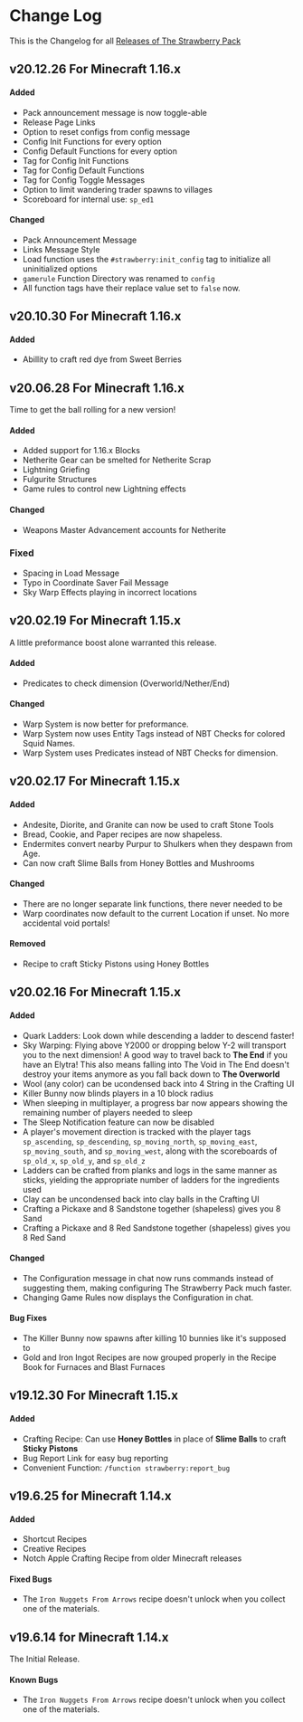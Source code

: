 # Change Log
This is the Changelog for all [Releases of The Strawberry Pack](https://github.com/ChristianSilvermoon/StrawberryPack/releases)

## v20.12.26 For Minecraft 1.16.x

#### Added
- Pack announcement message is now toggle-able
- Release Page Links
- Option to reset configs from config message
- Config Init Functions for every option
- Config Default Functions for every option
- Tag for Config Init Functions
- Tag for Config Default Functions
- Tag for Config Toggle Messages
- Option to limit wandering trader spawns to villages
- Scoreboard for internal use: `sp_ed1`

#### Changed
- Pack Announcement Message
- Links Message Style
- Load function uses the `#strawberry:init_config` tag to initialize all uninitialized options
- `gamerule` Function Directory was renamed to `config` 
- All function tags have their replace value set to `false` now. 

## v20.10.30 For Minecraft 1.16.x

#### Added
- Abillity to craft red dye from Sweet Berries

## v20.06.28 For Minecraft 1.16.x
Time to get the ball rolling for a new version!

#### Added
- Added support for 1.16.x Blocks
- Netherite Gear can be smelted for Netherite Scrap
- Lightning Griefing
- Fulgurite Structures
- Game rules to control new Lightning effects

#### Changed
- Weapons Master Advancement accounts for Netherite

### Fixed
- Spacing in Load Message
- Typo in Coordinate Saver Fail Message
- Sky Warp Effects playing in incorrect locations


## v20.02.19 For Minecraft 1.15.x
A little preformance boost alone warranted this release.
#### Added
- Predicates to check dimension (Overworld/Nether/End)

#### Changed
- Warp System is now better for preformance.
- Warp System now uses Entity Tags instead of NBT Checks for colored Squid Names.
- Warp System uses Predicates instead of NBT Checks for dimension.

## v20.02.17 For Minecraft 1.15.x
#### Added
- Andesite, Diorite, and Granite can now be used to craft Stone Tools
- Bread, Cookie, and Paper recipes are now shapeless.
- Endermites convert nearby Purpur to Shulkers when they despawn from Age.
- Can now craft Slime Balls from Honey Bottles and Mushrooms

#### Changed
- There are no longer separate link functions, there never needed to be
- Warp coordinates now default to the current Location if unset. No more accidental void portals!

#### Removed
- Recipe to craft Sticky Pistons using Honey Bottles

## v20.02.16 For Minecraft 1.15.x
#### Added
- Quark Ladders: Look down while descending a ladder to descend faster!
- Sky Warping: Flying above Y2000 or dropping below Y-2 will transport you to the next dimension! A good way to travel back to **The End** if you have an Elytra! This also means falling into The Void in The End doesn't destroy your items anymore as you fall back down to **The Overworld**
- Wool (any color) can be ucondensed back into 4 String in the Crafting UI
- Killer Bunny now blinds players in a 10 block radius
- When sleeping in multiplayer, a progress bar now appears showing the remaining number of players needed to sleep
- The Sleep Notification feature can now be disabled
- A player's movement direction is tracked with the player tags `sp_ascending`, `sp_descending`, `sp_moving_north`, `sp_moving_east`, `sp_moving_south`, and `sp_moving_west`, along with the scoreboards of `sp_old_x`, `sp_old_y`, and `sp_old_z`
- Ladders can be crafted from planks and logs in the same manner as sticks, yielding the appropriate number of ladders for the ingredients used
- Clay can be uncondensed back into clay balls in the Crafting UI
- Crafting a Pickaxe and 8 Sandstone together (shapeless) gives you 8 Sand
- Crafting a Pickaxe and 8 Red Sandstone together (shapeless) gives you 8 Red Sand

#### Changed
- The Configuration message in chat now runs commands instead of suggesting them, making configuring The Strawberry Pack much faster.
- Changing Game Rules now displays the Configuration in chat.

#### Bug Fixes
- The Killer Bunny now spawns after killing 10 bunnies like it's supposed to
- Gold and Iron Ingot Recipes are now grouped properly in the Recipe Book for Furnaces and Blast Furnaces

## v19.12.30 For Minecraft 1.15.x
#### Added
- Crafting Recipe: Can use **Honey Bottles** in place of **Slime Balls** to craft **Sticky Pistons**
- Bug Report Link for easy bug reporting
- Convenient Function: `/function strawberry:report_bug`

## v19.6.25 for Minecraft 1.14.x
#### Added
- Shortcut Recipes
- Creative Recipes
- Notch Apple Crafting Recipe from older Minecraft releases

#### Fixed Bugs
- The `Iron Nuggets From Arrows` recipe doesn't unlock when you collect one of the materials.


## v19.6.14 for Minecraft 1.14.x
The Initial Release.

#### Known Bugs
- The `Iron Nuggets From Arrows` recipe doesn't unlock when you collect one of the materials.
